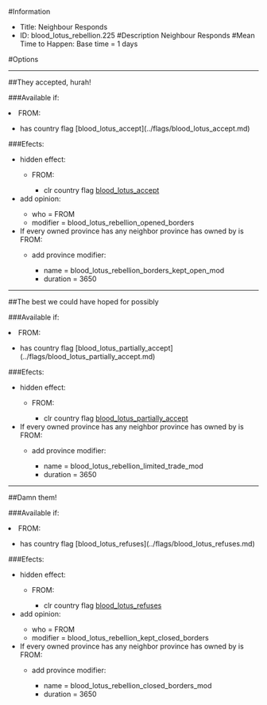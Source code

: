 #Information
 - Title: Neighbour Responds
 - ID: blood_lotus_rebellion.225
#Description
Neighbour Responds
#Mean Time to Happen:
Base time = 1 days

#Options

___
##They accepted, hurah!

###Available if:
<li>FROM:</li><ul><li>has country flag [blood_lotus_accept](../flags/blood_lotus_accept.md)</li></ul>

###Efects:<ul><li>hidden effect:</li><ul><li>FROM:</li><ul><li>clr country flag [blood_lotus_accept](../flags/blood_lotus_accept.md)</li></ul></ul><li>add opinion:</li><ul><li>who = FROM</li><li>modifier = blood_lotus_rebellion_opened_borders</li></ul><li>If every owned province has any neighbor province has owned by is FROM:</li><ul><li>add province modifier:</li><ul><li>name = blood_lotus_rebellion_borders_kept_open_mod</li><li>duration = 3650</li></ul></ul></ul>

___
##The best we could have hoped for possibly

###Available if:
<li>FROM:</li><ul><li>has country flag [blood_lotus_partially_accept](../flags/blood_lotus_partially_accept.md)</li></ul>

###Efects:<ul><li>hidden effect:</li><ul><li>FROM:</li><ul><li>clr country flag [blood_lotus_partially_accept](../flags/blood_lotus_partially_accept.md)</li></ul></ul><li>If every owned province has any neighbor province has owned by is FROM:</li><ul><li>add province modifier:</li><ul><li>name = blood_lotus_rebellion_limited_trade_mod</li><li>duration = 3650</li></ul></ul></ul>

___
##Damn them!

###Available if:
<li>FROM:</li><ul><li>has country flag [blood_lotus_refuses](../flags/blood_lotus_refuses.md)</li></ul>

###Efects:<ul><li>hidden effect:</li><ul><li>FROM:</li><ul><li>clr country flag [blood_lotus_refuses](../flags/blood_lotus_refuses.md)</li></ul></ul><li>add opinion:</li><ul><li>who = FROM</li><li>modifier = blood_lotus_rebellion_kept_closed_borders</li></ul><li>If every owned province has any neighbor province has owned by is FROM:</li><ul><li>add province modifier:</li><ul><li>name = blood_lotus_rebellion_closed_borders_mod</li><li>duration = 3650</li></ul></ul></ul>
